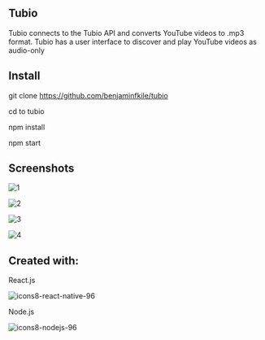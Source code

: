 ## Tubio

Tubio connects to the Tubio API and converts YouTube videos to .mp3 format.  Tubio has a user interface to discover and play YouTube videos as audio-only

## Install

git clone https://github.com/benjaminfkile/tubio

cd to tubio

npm install

npm start


## Screenshots

![1](https://user-images.githubusercontent.com/34235864/80178051-95b06c80-85ba-11ea-83ae-14ff25671e4a.png)

![2](https://user-images.githubusercontent.com/34235864/80178067-a1039800-85ba-11ea-8f80-60c45968ef41.png)

![3](https://user-images.githubusercontent.com/34235864/80178094-afea4a80-85ba-11ea-9ba8-b01a30b1aad3.png)

![4](https://user-images.githubusercontent.com/34235864/80178111-bbd60c80-85ba-11ea-8c39-b85586eeeae4.png)

## Created with:

React.js

![icons8-react-native-96](https://user-images.githubusercontent.com/34235864/72698953-9e992a00-3b03-11ea-8bef-f2d1a0307c2a.png)

Node.js

![icons8-nodejs-96](https://user-images.githubusercontent.com/34235864/72699016-f6d02c00-3b03-11ea-9de4-e1e325fde504.png)
